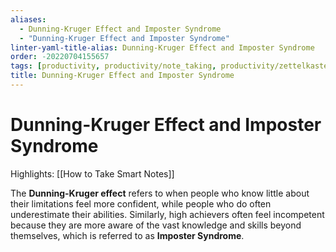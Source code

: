 ```yaml
---
aliases:
  - Dunning-Kruger Effect and Imposter Syndrome
  - "Dunning-Kruger Effect and Imposter Syndrome"
linter-yaml-title-alias: Dunning-Kruger Effect and Imposter Syndrome
order: -20220704155657
tags: [productivity, productivity/note_taking, productivity/zettelkasten]
title: Dunning-Kruger Effect and Imposter Syndrome
---
```


# Dunning-Kruger Effect and Imposter Syndrome

Highlights: [[How to Take Smart Notes]]

The **Dunning-Kruger effect** refers to when people who know little about their limitations feel more confident, while people who do often underestimate their abilities. Similarly, high achievers often feel incompetent because they are more aware of the vast knowledge and skills beyond themselves, which is referred to as **Imposter Syndrome**.